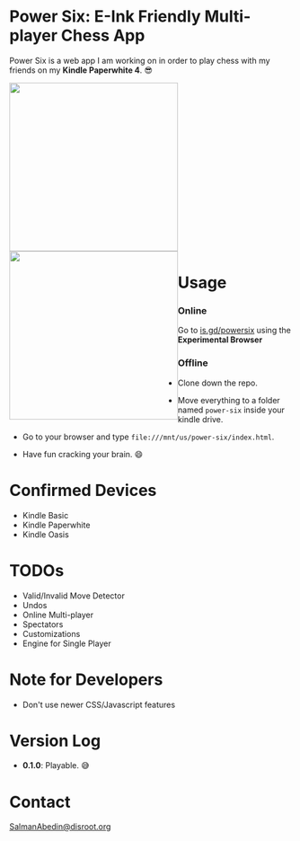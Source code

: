 # Power Six: E-Ink Friendly Multi-player Chess App

Power Six is a web app I am working on in order to play chess with my friends on my **Kindle Paperwhite 4**. 😎

<img src="https://gitlab.com/salman-abedin/assets/-/raw/master/power-six-1.png" width="300"> <img src="https://gitlab.com/salman-abedin/assets/-/raw/master/power-six-2.png" width="300" style="float: left;">

# Usage

### Online

Go to [is.gd/powersix](https://is.gd/powersix) using the **Experimental Browser**

### Offline

-  Clone down the repo.

-  Move everything to a folder named `power-six` inside your kindle drive.

-  Go to your browser and type `file:///mnt/us/power-six/index.html`.

-  Have fun cracking your brain. 😄


# Confirmed Devices

-  Kindle Basic
-  Kindle Paperwhite
-  Kindle Oasis

# TODOs

-  Valid/Invalid Move Detector
-  Undos
-  Online Multi-player
-  Spectators
-  Customizations
-  Engine for Single Player

# Note for Developers

-  Don't use newer CSS/Javascript features

# Version Log

-  **0.1.0**: Playable. 😅

# Contact

SalmanAbedin@disroot.org
